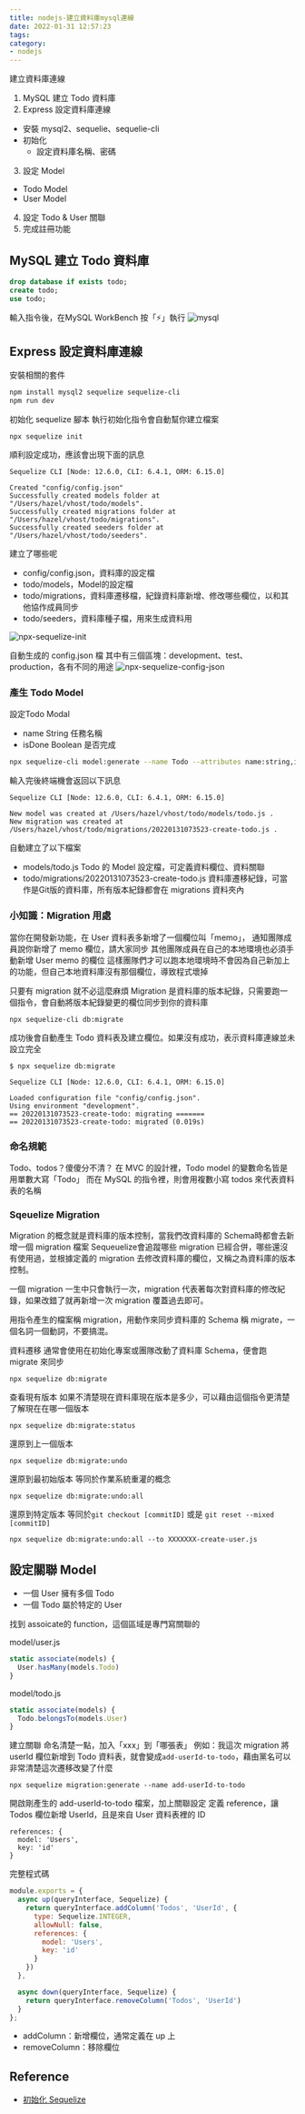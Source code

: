 ```yaml
---
title: nodejs-建立資料庫mysql連線
date: 2022-01-31 12:57:23
tags:
category:
- nodejs
---
```

建立資料庫連線

1. MySQL 建立 Todo 資料庫
2. Express 設定資料庫連線
  - 安裝 mysql2、sequelie、sequelie-cli
  - 初始化
    - 設定資料庫名稱、密碼
3. 設定 Model
  - Todo Model
  - User Model
4. 設定 Todo & User 關聯
5. 完成註冊功能

## MySQL 建立 Todo 資料庫
``` sql
drop database if exists todo;
create todo;
use todo;
```
輸入指令後，在MySQL WorkBench 按「⚡️」執行
![mysql](/../../../images/20220131/excute-mysql.png)

## Express 設定資料庫連線
安裝相關的套件
``` bash
npm install mysql2 sequelize sequelize-cli
npm run dev
```


初始化 sequelize 腳本
執行初始化指令會自動幫你建立檔案
```
npx sequelize init
```

順利設定成功，應該會出現下面的訊息
```
Sequelize CLI [Node: 12.6.0, CLI: 6.4.1, ORM: 6.15.0]

Created "config/config.json"
Successfully created models folder at "/Users/hazel/vhost/todo/models".
Successfully created migrations folder at "/Users/hazel/vhost/todo/migrations".
Successfully created seeders folder at "/Users/hazel/vhost/todo/seeders".
```
建立了哪些呢
- config/config.json，資料庫的設定檔
- todo/models，Model的設定檔
- todo/migrations，資料庫遷移檔，紀錄資料庫新增、修改哪些欄位，以和其他協作成員同步
- todo/seeders，資料庫種子檔，用來生成資料用

![npx-sequelize-init](../../../images/20220131/npx-sequelize-init.png)

自動生成的 config.json 檔
其中有三個區塊：development、test、production，各有不同的用途
![npx-sequelize-config-json](../../../images/20220131/squelize-config-json.png)

### 產生 Todo Model
設定Todo Modal
- name String 任務名稱
- isDone Boolean 是否完成

``` bash
npx sequelize-cli model:generate --name Todo --attributes name:string,isDone:boolean
```
輸入完後終端機會返回以下訊息
```
Sequelize CLI [Node: 12.6.0, CLI: 6.4.1, ORM: 6.15.0]

New model was created at /Users/hazel/vhost/todo/models/todo.js .
New migration was created at /Users/hazel/vhost/todo/migrations/20220131073523-create-todo.js .
```
自動建立了以下檔案
- models/todo.js Todo 的 Model 設定檔，可定義資料欄位、資料關聯
- todo/migrations/20220131073523-create-todo.js 資料庫遷移紀錄，可當作是Git版的資料庫，所有版本紀錄都會在 migrations 資料夾內

### 小知識：Migration 用處
當你在開發新功能，在 User 資料表多新增了一個欄位叫「memo」，
通知團隊成員說你新增了 memo 欄位，請大家同步
其他團隊成員在自己的本地環境也必須手動新增 User memo 的欄位
這樣團隊們才可以跑本地環境時不會因為自己新加上的功能，但自己本地資料庫沒有那個欄位，導致程式壞掉

只要有 migration 就不必這麼麻煩
Migration 是資料庫的版本紀錄，只需要跑一個指令，會自動將版本紀錄變更的欄位同步到你的資料庫

```
npx sequelize-cli db:migrate
```
成功後會自動產生 Todo 資料表及建立欄位。如果沒有成功，表示資料庫連線並未設立完全
```
$ npx sequelize db:migrate

Sequelize CLI [Node: 12.6.0, CLI: 6.4.1, ORM: 6.15.0]

Loaded configuration file "config/config.json".
Using environment "development".
== 20220131073523-create-todo: migrating =======
== 20220131073523-create-todo: migrated (0.019s)
```


### 命名規範
Todo、todos？傻傻分不清？
在 MVC 的設計裡，Todo model 的變數命名皆是用單數大寫「Todo」
而在 MySQL 的指令裡，則會用複數小寫 todos 來代表資料表的名稱


### Sqeuelize Migration
Migration 的概念就是資料庫的版本控制，當我們改資料庫的 Schema時都會去新增一個 migration 檔案
Sequeuelize會追蹤哪些 migration 已經合併，哪些還沒有使用過，並根據定義的 migration 去修改資料庫的欄位，又稱之為資料庫的版本控制。

一個 migration 一生中只會執行一次，migration 代表著每次對資料庫的修改紀錄，如果改錯了就再新增一次 migration 覆蓋過去即可。

用指令產生的檔案稱 migration，用動作來同步資料庫的 Schema 稱 migrate，一個名詞一個動詞，不要搞混。

資料遷移
通常會使用在初始化專案或團隊改動了資料庫 Schema，便會跑 migrate 來同步
```
npx sequelize db:migrate
```

查看現有版本
如果不清楚現在資料庫現在版本是多少，可以藉由這個指令更清楚了解現在在哪一個版本
```
npx sequelize db:migrate:status
```

還原到上一個版本
```
npx sequelize db:migrate:undo
```

還原到最初始版本
等同於作業系統重灌的概念
```
npx sequelize db:migrate:undo:all
```

還原到特定版本
等同於`git checkout [commitID]` 或是 `git reset --mixed [commitID]`
```
npx sequelize db:migrate:undo:all --to XXXXXXX-create-user.js
```



## 設定關聯 Model
- 一個 User 擁有多個 Todo
- 一個 Todo 屬於特定的 User

找到 assoicate的 function，這個區域是專門寫關聯的

model/user.js
``` js
static associate(models) {
  User.hasMany(models.Todo)
}

```
model/todo.js
``` js
static associate(models) {
  Todo.belongsTo(models.User)
}
```

建立關聯
命名清楚一點，加入「xxx」到「哪張表」
例如：我這次 migration 將 userId 欄位新增到 Todo 資料表，就會變成`add-userId-to-todo`，藉由黨名可以非常清楚這次遷移改變了什麼
```
npx sequelize migration:generate --name add-userId-to-todo
```

開啟剛產生的 add-userId-to-todo 檔案，加上關聯設定 
定義 reference，讓 Todos 欄位新增 UserId，且是來自 User 資料表裡的 ID
```
references: {
  model: 'Users',
  key: 'id'
}
```
完整程式碼
``` js
module.exports = {
  async up(queryInterface, Sequelize) {
    return queryInterface.addColumn('Todos', 'UserId', {
      type: Sequelize.INTEGER,
      allowNull: false,
      references: {
        model: 'Users',
        key: 'id'
      }
    })
  },

  async down(queryInterface, Sequelize) {
    return queryInterface.removeColumn('Todos', 'UserId')
  }
};
```

- addColumn：新增欄位，通常定義在 up 上
- removeColumn：移除欄位

## Reference
- [初始化 Sequelize](https://sequelize.org/master/manual/migrations.html#bootstrapping)